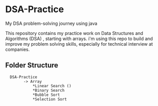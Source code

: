 # DSA-Practice
My DSA problem-solving journey using java 


This repository contains my practice work on Data Structures and Algorithms (DSA) , starting with arrays. i'm using this repo to build and improve my problem solving skills, especially for technical interview at companies.


## Folder Structure
      DSA-Practice
            -> Array
                *Linear Search ()
                *Binary Search
                *Bubble Sort
                *Selection Sort
